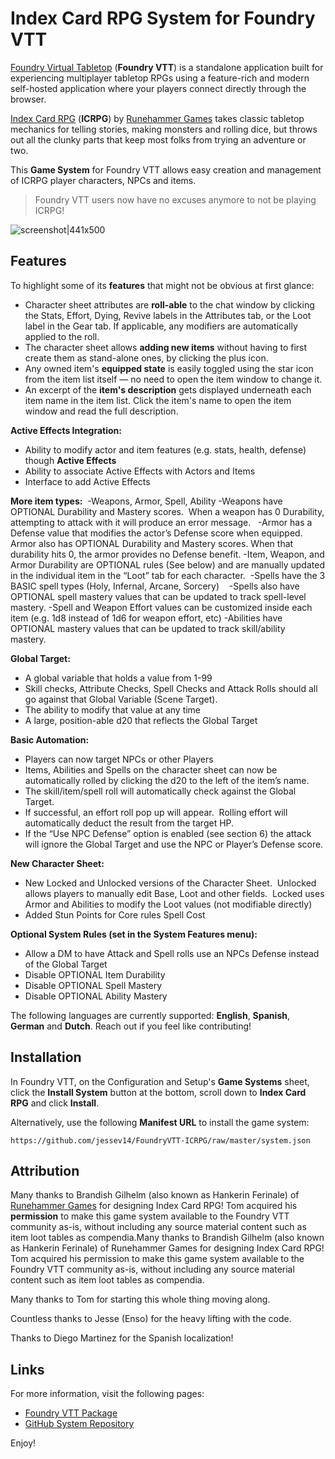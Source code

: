 # Index Card RPG System for Foundry VTT

[Foundry Virtual Tabletop](https://foundryvtt.com/) (**Foundry VTT**) is a standalone application built for experiencing multiplayer tabletop RPGs using a feature-rich and modern self-hosted application where your players connect directly through the browser.

[Index Card RPG](https://www.icrpg.com/) (**ICRPG**) by [Runehammer Games](https://www.runehammer.online/) takes classic tabletop mechanics for telling stories, making monsters and rolling dice, but throws out all the clunky parts that keep most folks from trying an adventure or two.

This **Game System** for Foundry VTT allows easy creation and management of ICRPG player characters, NPCs and items.

> Foundry VTT users now have no excuses anymore to not be playing ICRPG!

![screenshot|441x500](https://raw.githubusercontent.com/TomCosaert/FoundryVTT-ICRPG/master/screenshot.png)

## Features

To highlight some of its **features** that might not be obvious at first glance:
- Character sheet attributes are **roll-able** to the chat window by clicking the Stats, Effort, Dying, Revive labels in the Attributes tab, or the Loot label in the Gear tab. If applicable, any modifiers are automatically applied to the roll.
- The character sheet allows **adding new items** without having to first create them as stand-alone ones, by clicking the plus icon.
- Any owned item's **equipped state** is easily toggled using the star icon from the item list itself — no need to open the item window to change it.
- An excerpt of the **item's description** gets displayed underneath each item name in the item list. Click the item's name to open the item window and read the full description.

**Active Effects Integration:**
- Ability to modify actor and item features (e.g. stats, health, defense) though **Active Effects** 
- Ability to associate Active Effects with Actors and Items 
- Interface to add Active Effects 

**More item types:** 
-Weapons, Armor, Spell, Ability
   -Weapons have OPTIONAL Durability and Mastery scores.  When a weapon has 0 Durability, attempting to attack with it will produce an error message.  
   -Armor has a Defense value that modifies the actor’s Defense score when equipped. Armor also has OPTIONAL Durability and Mastery scores. When that durability hits 0, the armor provides no Defense benefit.
   -Item, Weapon, and Armor Durability are OPTIONAL rules (See below) and are manually updated in the individual item in the “Loot” tab for each character. 
   -Spells have the 3 BASIC spell types (Holy, Infernal, Arcane, Sorcery)   
   -Spells also have OPTIONAL spell mastery values that can be updated to track spell-level mastery.
   -Spell and Weapon Effort values can be customized inside each item (e.g. 1d8 instead of 1d6 for weapon effort, etc)
   -Abilities have OPTIONAL mastery values that can be updated to track skill/ability mastery. 

**Global Target:** 
- A global variable that holds a value from 1-99
- Skill checks, Attribute Checks, Spell Checks and Attack Rolls should all go against that Global Variable (Scene Target). 
- The ability to modify that value at any time
- A large, position-able d20 that reflects the Global Target 

**Basic Automation:**
- Players can now target NPCs or other Players
- Items, Abilities and Spells on the character sheet can now be automatically rolled by clicking the d20 to the left of the item’s name.
- The skill/item/spell roll will automatically check against the Global Target.
- If successful, an effort roll pop up will appear.  Rolling effort will automatically deduct the result from the target HP.
- If the “Use NPC Defense” option is enabled (see section 6) the attack will ignore the Global Target and use the NPC or Player’s Defense score.

**New Character Sheet:**
- New Locked and Unlocked versions of the Character Sheet.  Unlocked allows players to manually edit Base, Loot and other fields.  Locked uses Armor and Abilities to modify the Loot values (not modifiable directly)
- Added Stun Points for Core rules Spell Cost

**Optional System Rules (set in the System Features menu):** 
- Allow a DM to have Attack and Spell rolls use an NPCs Defense instead of the Global Target
- Disable OPTIONAL Item Durability
- Disable OPTIONAL Spell Mastery 
- Disable OPTIONAL Ability Mastery

The following languages are currently supported: **English**, **Spanish**, **German** and **Dutch**. Reach out if you feel like contributing!

## Installation

In Foundry VTT, on the Configuration and Setup's **Game Systems** sheet, click the **Install System** button at the bottom, scroll down to **Index Card RPG** and click **Install**.

Alternatively, use the following **Manifest URL** to install the game system:
```
https://github.com/jessev14/FoundryVTT-ICRPG/raw/master/system.json
```

## Attribution

Many thanks to Brandish Gilhelm (also known as Hankerin Ferinale) of [Runehammer Games](https://www.runehammer.online/) for designing Index Card RPG! Tom acquired his **permission** to make this game system available to the Foundry VTT community as-is, without including any source material content such as item loot tables as compendia.Many thanks to Brandish Gilhelm (also known as Hankerin Ferinale) of Runehammer Games for designing Index Card RPG! Tom acquired his permission to make this game system available to the Foundry VTT community as-is, without including any source material content such as item loot tables as compendia.

Many thanks to Tom for starting this whole thing moving along.

Countless thanks to Jesse (Enso) for the heavy lifting with the code.

Thanks to Diego Martinez for the Spanish localization!

## Links

For more information, visit the following pages:
* [Foundry VTT Package](https://foundryvtt.com/packages/icrpg/)
* [GitHub System Repository](https://github.com/jessev14/FoundryVTT-ICRPG/)

Enjoy!